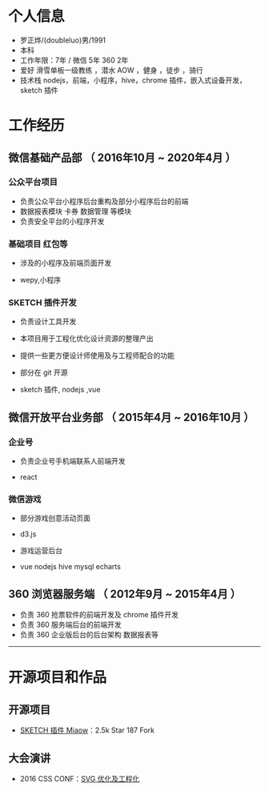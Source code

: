 # 个人信息

 - 罗正烨/(doubleluo)男/1991
 - 本科
 - 工作年限：7年 / 微信 5年 360 2年
 - 爱好 滑雪单板一级教练 ，潜水 AOW ，健身 ，徒步 ，骑行
 - 技术栈 nodejs，前端，小程序，hive，chrome 插件，嵌入式设备开发，sketch 插件
# 工作经历

## 微信基础产品部 （ 2016年10月 ~ 2020年4月 ）

### 公众平台项目 
  
  - 负责公众平台小程序后台重构及部分小程序后台的前端
  - 数据报表模块 卡券 数据管理 等模块
  - 负责安全平台的小程序开发

### 基础项目 红包等
 
  - 涉及的小程序及前端页面开发
  
  - wepy,小程序
  
### SKETCH 插件开发

  - 负责设计工具开发
  - 本项目用于工程化优化设计资源的整理产出
  - 提供一些更方便设计师使用及与工程师配合的功能
  - 部分在 git 开源
  
  - sketch 插件, nodejs ,vue
  

## 微信开放平台业务部 （ 2015年4月 ~ 2016年10月 ）

### 企业号

  - 负责企业号手机端联系人前端开发
  
  - react 

### 微信游戏

  - 部分游戏创意活动页面
  
  - d3.js
  
  - 游戏运营后台
  
  - vue nodejs hive mysql echarts
  
  
## 360 浏览器服务端 （ 2012年9月 ~ 2015年4月 ）

  - 负责 360 抢票软件的前端开发及 chrome 插件开发
  - 负责 360 服务端后台的前端开发
  - 负责 360 企业版后台的后台架构 数据报表等
  
---

# 开源项目和作品

## 开源项目

 - [SKETCH 插件 Miaow](https://github.com/weixin/Miaow)：2.5k Star 187 Fork

## 大会演讲

  - 2016 CSS CONF：[SVG 优化及工程化](https://node.fequan.com/playvideo/701606bc915eade09089d2d0d1bd67d0_7)
